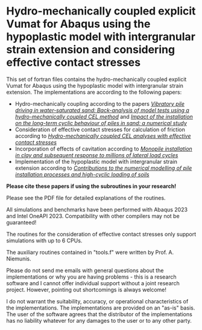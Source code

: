 # Hydro-mechanically coupled explicit Vumat for Abaqus using the hypoplastic model with intergranular strain extension and considering effective contact stresses

This set of fortran files contains the hydro-mechanically coupled explicit Vumat for Abaqus using the hypoplastic model with intergranular strain extension. The implementations are according to the following papers:
   -  Hydro-mechanically coupling according to the papers [*Vibratory pile driving in water-saturated sand: Back-analysis of model tests using a hydro-mechanically coupled CEL method*](https://doi.org/10.1016/j.sandf.2020.11.005) and [*Impact of the installation on the long-term cyclic behaviour of piles in sand: a numerical study*](https://doi.org/10.1016/j.soildyn.2020.106223) 
   -  Consideration of effective contact stresses for calculation of friction according to [*Hydro-mechanically coupled CEL analyses with effective contact stresses*](https://doi.org/10.1002/nag.3725) 
   -  Incorporation of effects of cavitation according to [*Monopile installation in clay and subsequent response to millions of lateral load cycles*](https://doi.org/10.1016/j.compgeo.2022.105221)
   -  Implementation of the hypoplastic model with intergranular strain extension according to [*Contributions to the numerical modelling of pile installation processes and high-cyclic loading of soils*](https://www.bgu.ruhr-uni-bochum.de/bgu/mam/images/dissertationen/staubach__2022__heft_73_contributions_to_the_numerical_modelling_of_pile_installation_processes_and_high-cyclic_loading_of_soils_mit_db.pdf)

**Please cite these papers if using the subroutines in your research!**

Please see the PDF file for detailed explanations of the routines. 

All simulations and benchmarks have been performed with Abaqus 2023 and Intel OneAPI 2023. Compatibility with other compilers may not be guaranteed!

The routines for the consideration of effective contact stresses only support simulations with up to 6 CPUs.

The auxiliary routines contained in "tools.f" were written by Prof. A. Niemunis.

Please do not send me emails with general questions about the implementations or why 
you are having problems - this is a research software and I cannot offer individual support without a joint research project. However, pointing out shortcomings is always welcome!

I do not warrant the suitability, accuracy, or operational 
characteristics of the implementations. The implementations are provided on an "as-is" basis. The user of the 
software agrees that the distributor of the implementations has no liability whatever for any damages to the user or to any other party.
